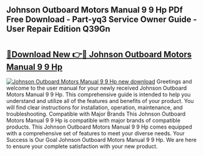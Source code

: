 ## Johnson Outboard Motors Manual 9 9 Hp PDf Free Download - Part-yq3 Service Owner Guide - User Repair Edition Q39Gn

# <h2><a href="http://bc85069.oget.top/?id=Johnson+Outboard+Motors+Manual+9+9+Hp">🔗Download New 👉🔴 Johnson Outboard Motors Manual 9 9 Hp</a></h2>

[![Johnson Outboard Motors Manual 9 9 Hp new download](https://i.imgur.com/5g1atiW.png)](http://bc85069.oget.top/?id=Johnson+Outboard+Motors+Manual+9+9+Hp)
Greetings and welcome to the user manual for your newly received Johnson Outboard Motors Manual 9 9 Hp. This comprehensive guide is intended to help you understand and utilize all of the features and benefits of your product. You will find clear instructions for installation, operation, maintenance, and troubleshooting. Compatible with Major Brands This Johnson Outboard Motors Manual 9 9 Hp is compatible with major brands of compatible products. This Johnson Outboard Motors Manual 9 9 Hp comes equipped with a comprehensive set of features to meet your diverse needs. Your Success is Our Goal Johnson Outboard Motors Manual 9 9 Hp. We are here to ensure your complete satisfaction with your new product.
